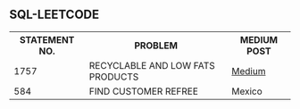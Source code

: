 ## SQL-LEETCODE
<table>
  <tr>
    <th>STATEMENT NO. </th>
    <th>PROBLEM</th>
    <th>MEDIUM POST</th>
  </tr>
  <tr>
    <td>1757</td>
    <td>RECYCLABLE AND LOW FATS PRODUCTS</td>
    <td><a href="https://medium.com/@ananyagupta1812/problem-statement-584-find-customer-refree-3cc44dd2bed" name="Medium" target="blank">Medium</a></td>
  </tr>
  <tr>
    <td>584</td>
    <td>FIND CUSTOMER REFREE</td>
    <td>Mexico</td>
  </tr>
</table>
